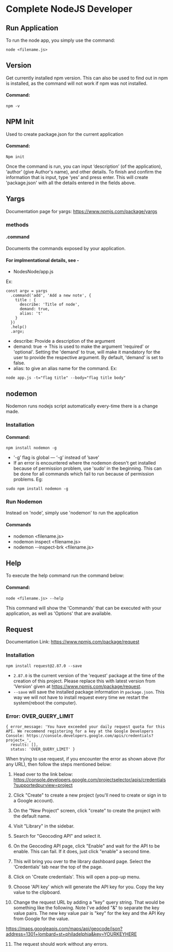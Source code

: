 # Complete NodeJS Developer

## Run Application
To run the node app, you simply use the command:
```
node <filename.js>
```

## Version
Get currently installed npm version.
This can also be used to find out in npm is installed, as the command will not work if npm was not installed.
#### Command:
```
npm -v
```

## NPM Init
Used to create package.json for the current application
#### Command:
```
Npm init
```
Once the command is run, you can input ‘description’ (of the application), ‘author’ (give Author's name), and other details. To finish and confirm the information that is input, type ‘yes’ and press enter. This will create 'package.json' with all the details entered in the fields above.

## Yargs
Documentation page for yargs: https://www.npmjs.com/package/yargs

### methods
#### .command
Documents the commands exposed by your application.

#### For implmentational details, see -
* NodesNode/app.js

Ex:
```
const argv = yargs
  .command('add', 'Add a new note', {
    title : {
      describe: 'Title of node',
      demand: true,
      alias: 't'
    }
  })
  .help()
  .argv;
```
* describe: Provide a description of the argument
* demand: true -> This is used to make the argument 'required' or 'optional'. Setting the 'demand' to true, will make it mandatory for the user to provide the respective argument. By default, 'demand' is set to false.
* alias: to give an alias name for the command.
Ex:
```
node app.js -t="flag title" --body="flag title body"
```
## nodemon
Nodemon runs nodejs script automatically every-time there is a change made.

### Installation
#### Command:
```
npm install nodemon -g
```
 * '-g’ flag is global — ‘-g’ instead of ’save'
* If an error is encountered where the nodemon doesn't get installed because of permission problem, use 'sudo' in the beginning. This can be done for all commands which fail to run because of permission problems.
Eg:
```
sudo npm install nodemon -g
```

### Run Nodemon
Instead on 'node', simply use 'nodemon' to run the application
#### Commands
* nodemon <filename.js>
* nodemon inspect <filename.js>
* nodemon --inspect-brk <filename.js>

## Help
To execute the help command run the command below:
#### Command:
```
node <filename.js> --help
```
This command will show the 'Commands' that can be executed with your application, as well as 'Options' that are available.

## Request
Documentation Link:
https://www.npmjs.com/package/request

### Installation
```
npm install request@2.87.0 --save
```
* ```2.87.0``` is the current version of the 'request' package at the time of the creation of this project. Please replace this with latest version from 'Version' given at https://www.npmjs.com/package/request.
* ```--save``` will save the installed package information in ```package.json```. This way we will not have to install request every time we restart the system(reboot the computer).  

### Error: OVER_QUERY_LIMIT
```
{ error_message: 'You have exceeded your daily request quota for this API. We recommend registering for a key at the Google Developers Console: https://console.developers.google.com/apis/credentials?project=_',
  results: [],
  status: 'OVER_QUERY_LIMIT' }
```
When trying to use request, if you encounter the error as shown above (for any URL), then follow the steps mentioned below:

1. Head over to the link below: https://console.developers.google.com/projectselector/apis/credentials?supportedpurview=project

2. Click "Create" to create a new project (you'll need to create or sign in to a Google account).

3. On the "New Project" screen, click "create" to create the project with the default name.

4. Visit "Library" in the sidebar.

5. Search for "Geocoding API" and select it.

6. On the Geocoding API page, click "Enable" and wait for the API to be enable. This can fail. If it does, just click "enable" a second time.

7. This will bring you over to the library dashboard page. Select the 'Credentials' tab near the top of the page.

8. Click on 'Create credentials'. This will open a pop-up menu.

9. Choose 'API key' which will generate the API key for you. Copy the key value to the clipboard.

10. Change the request URL by adding a "key" query string. That would be something like the following. Note I've added "&" to separate the key value pairs. The new key value pair is "key" for the key and the API Key from Google for the value.

https://maps.googleapis.com/maps/api/geocode/json?address=1301+lombard+st+philadelphia&key=YOURKEYHERE

11. The request should work without any errors.
